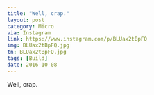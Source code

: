 ```yaml
---
title: "Well, crap."
layout: post
category: Micro
via: Instagram
link: https://www.instagram.com/p/BLUax2tBpFQ
img: BLUax2tBpFQ.jpg
tn: BLUax2tBpFQ.jpg
tags: [Build]
date: 2016-10-08
---
```

Well, crap.